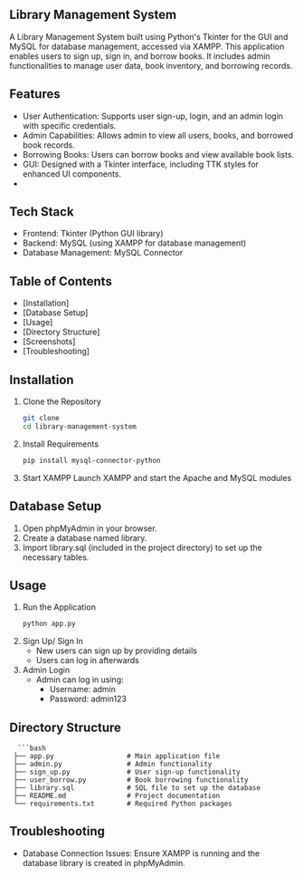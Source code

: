 ## Library Management System
A Library Management System built using Python's Tkinter for the GUI and MySQL for database management, accessed via XAMPP. This application enables users to sign up, sign in, and borrow books. It includes admin functionalities to manage user data, book inventory, and borrowing records.

## Features
- User Authentication: Supports user sign-up, login, and an admin login with specific credentials.
- Admin Capabilities: Allows admin to view all users, books, and borrowed book records.
- Borrowing Books: Users can borrow books and view available book lists.
- GUI: Designed with a Tkinter interface, including TTK styles for enhanced UI components.
- 
## Tech Stack
- Frontend: Tkinter (Python GUI library)
- Backend: MySQL (using XAMPP for database management)
- Database Management: MySQL Connector

## Table of Contents
- [Installation]
- [Database Setup]
- [Usage]
- [Directory Structure]
- [Screenshots]
- [Troubleshooting]

## Installation
1. Clone the Repository
   ```bash
   git clone
   cd library-management-system
2. Install Requirements
   ```bash
   pip install mysql-connector-python
3. Start XAMPP
   Launch XAMPP and start the Apache and MySQL modules

## Database Setup
1. Open phpMyAdmin in your browser.
2. Create a database named library.
3. Import library.sql (included in the project directory) to set up the necessary tables.

## Usage
1. Run the Application
   ```bash
   python app.py
2. Sign Up/ Sign In
   - New users can sign up by providing details
   - Users can log in afterwards
3. Admin Login
   - Admin can log in using:
       - Username: admin
       - Password: admin123
## Directory Structure
      ```bash
     ├── app.py                  # Main application file
     ├── admin.py                # Admin functionality
     ├── sign_up.py              # User sign-up functionality
     ├── user_borrow.py          # Book borrowing functionality
     ├── library.sql             # SQL file to set up the database
     ├── README.md               # Project documentation
     └── requirements.txt        # Required Python packages
## Troubleshooting
- Database Connection Issues: Ensure XAMPP is running and the database library is created in phpMyAdmin.
